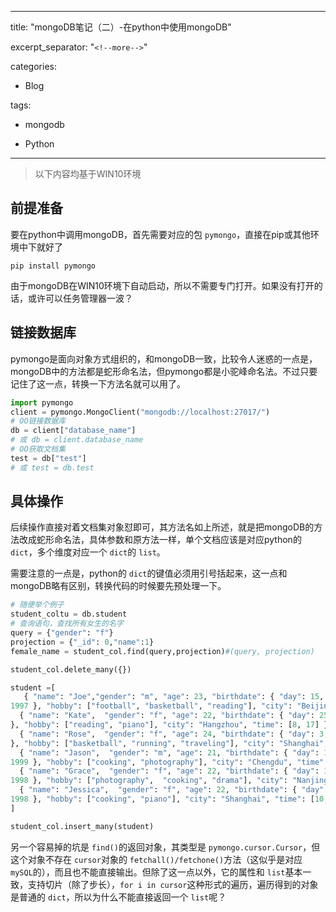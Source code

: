 
---
title: "mongoDB笔记（二）-在python中使用mongoDB"

excerpt_separator: "`<!--more-->`"

categories:

  - Blog

tags:

  - mongodb

  - Python
---

> 以下内容均基于WIN10环境

## 前提准备

要在python中调用mongoDB，首先需要对应的包 `pymongo`，直接在pip或其他环境中下就好了

`pip install pymongo`

由于mongoDB在WIN10环境下自动启动，所以不需要专门打开。如果没有打开的话，或许可以任务管理器一波？

## 链接数据库

pymongo是面向对象方式组织的，和mongoDB一致，比较令人迷惑的一点是，mongoDB中的方法都是蛇形命名法，但pymongo都是小驼峰命名法。不过只要记住了这一点，转换一下方法名就可以用了。

```python
import pymongo
client = pymongo.MongoClient("mongodb://localhost:27017/")
# OO链接数据库
db = client["database_name"]
# 或 db = client.database_name 
# OO获取文档集
test = db["test"]
# 或 test = db.test
```

## 具体操作

后续操作直接对着文档集对象怼即可，其方法名如上所述，就是把mongoDB的方法改成蛇形命名法，具体参数和原方法一样，单个文档应该是对应python的 `dict`，多个维度对应一个 `dict`的 `list`。

需要注意的一点是，python的 `dict`的键值必须用引号括起来，这一点和mongoDB略有区别，转换代码的时候要先预处理一下。

```python
# 随便举个例子
student_coltu = db.student
# 查询语句，查找所有女生的名字
query = {"gender": "f"}
projection = {"_id": 0,"name":1}
female_name = student_col.find(query,projection)#(query, projection)

student_col.delete_many({})

student =[
   { "name": "Joe","gender": "m", "age": 23, "birthdate": { "day": 15, "month": 3, "year":
1997 }, "hobby": ["football", "basketball", "reading"], "city": "Beijing", "time": [9, 18] },
  { "name": "Kate",  "gender": "f", "age": 22, "birthdate": { "day": 25, "month": 7, "year": 1998
}, "hobby": ["reading", "piano"], "city": "Hangzhou", "time": [8, 17] },
  { "name": "Rose",  "gender": "f", "age": 24, "birthdate": { "day": 3, "month": 3, "year": 1996
}, "hobby": ["basketball", "running", "traveling"], "city": "Shanghai", "time": [9, 19] },
  { "name": "Jason",  "gender": "m", "age": 21, "birthdate": { "day": 17, "month": 12, "year":
1999 }, "hobby": ["cooking", "photography"], "city": "Chengdu", "time": [8, 20] },
  { "name": "Grace",  "gender": "f", "age": 22, "birthdate": { "day": 10, "month": 6, "year":
1998 }, "hobby": ["photography",  "cooking", "drama"], "city": "Nanjing", "time": [9, 18] },
  { "name": "Jessica",  "gender": "f", "age": 22, "birthdate": { "day": 21, "month": 3, "year":
1998 }, "hobby": ["cooking", "piano"], "city": "Shanghai", "time": [10, 19] }
]

student_col.insert_many(student)
```

另一个容易掉的坑是 `find()`的返回对象，其类型是 `pymongo.cursor.Cursor`，但这个对象不存在 `cursor`对象的 `fetchall()/fetchone()`方法（这似乎是对应 `mySQL`的），而且也不能直接输出。但除了这一点以外，它的属性和 `list`基本一致，支持切片（除了步长），`for i in cursor`这种形式的遍历，遍历得到的对象是普通的 `dict`，所以为什么不能直接返回一个 `list`呢？
